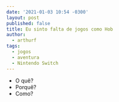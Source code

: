 ```yaml
---
date: '2021-01-03 10:54 -0300'
layout: post
published: false
title: Eu sinto falta de jogos como Hob
author:
  - arthurf
tags:
  - jogos
  - aventura
  - Nintendo Switch
---
```

- O quê?
- Porquê?
- Como?
